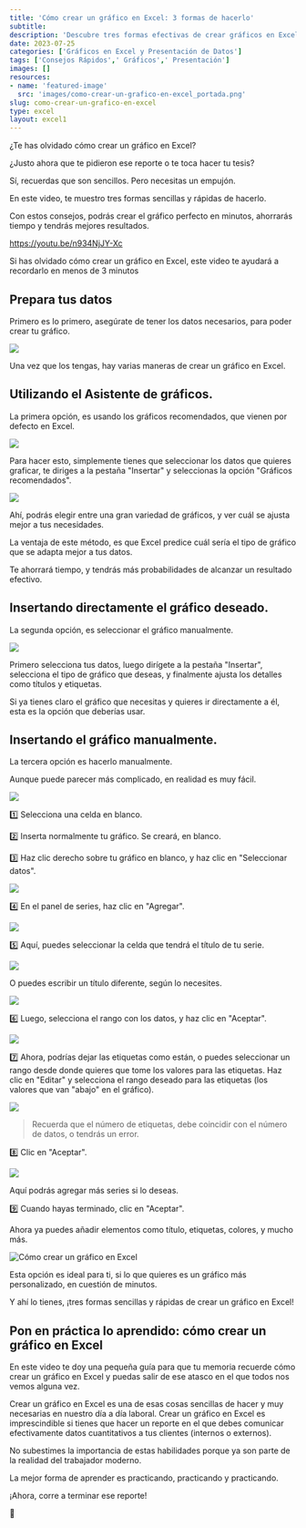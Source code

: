 ```yaml
---
title: 'Cómo crear un gráfico en Excel: 3 formas de hacerlo'
subtitle: 
description: 'Descubre tres formas efectivas de crear gráficos en Excel. Mejora tus habilidades de presentación de datos con estos consejos prácticos.'
date: 2023-07-25
categories: ['Gráficos en Excel y Presentación de Datos']
tags: ['Consejos Rápidos',' Gráficos',' Presentación']
images: []
resources: 
- name: 'featured-image'
  src: 'images/como-crear-un-grafico-en-excel_portada.png'
slug: como-crear-un-grafico-en-excel
type: excel
layout: excel1
---
```


¿Te has olvidado cómo crear un gráfico en Excel?

¿Justo ahora que te pidieron ese reporte o te toca hacer tu tesis?

Sí, recuerdas que son sencillos. Pero necesitas un empujón.

En este video, te muestro tres formas sencillas y rápidas de hacerlo.

Con estos consejos, podrás crear el gráfico perfecto en minutos, ahorrarás tiempo y tendrás mejores resultados.

https://youtu.be/n934NjJY-Xc

Si has olvidado cómo crear un gráfico en Excel, este video te ayudará a recordarlo en menos de 3 minutos

## Prepara tus datos

Primero es lo primero, asegúrate de tener los datos necesarios, para poder crear tu gráfico.

![](images/image.png)

Una vez que los tengas, hay varias maneras de crear un gráfico en Excel.

## Utilizando el Asistente de gráficos.

La primera opción, es usando los gráficos recomendados, que vienen por defecto en Excel.

[![](images/image-1.png)](https://raymundoycaza.com/wp-content/uploads/2023/07/image-1.png)

Para hacer esto, simplemente tienes que seleccionar los datos que quieres graficar, te diriges a la pestaña "Insertar" y seleccionas la opción "Gráficos recomendados".

[![](images/image-2.png)](https://raymundoycaza.com/wp-content/uploads/2023/07/image-2.png)

Ahí, podrás elegir entre una gran variedad de gráficos, y ver cuál se ajusta mejor a tus necesidades.

La ventaja de este método, es que Excel predice cuál sería el tipo de gráfico que se adapta mejor a tus datos.

Te ahorrará tiempo, y tendrás más probabilidades de alcanzar un resultado efectivo.

## Insertando directamente el gráfico deseado.

La segunda opción, es seleccionar el gráfico manualmente.

[![](images/image-4.png)](https://raymundoycaza.com/wp-content/uploads/2023/07/image-4.png)

Primero selecciona tus datos, luego dirígete a la pestaña "Insertar", selecciona el tipo de gráfico que deseas, y finalmente ajusta los detalles como títulos y etiquetas.

Si ya tienes claro el gráfico que necesitas y quieres ir directamente a él, esta es la opción que deberías usar.

## Insertando el gráfico manualmente.

La tercera opción es hacerlo manualmente.

Aunque puede parecer más complicado, en realidad es muy fácil.

[![](images/image-6.png)](https://raymundoycaza.com/wp-content/uploads/2023/07/image-6.png)

1️⃣ Selecciona una celda en blanco.

2️⃣ Inserta normalmente tu gráfico. Se creará, en blanco.

3️⃣ Haz clic derecho sobre tu gráfico en blanco, y haz clic en "Seleccionar datos".

[![](images/image-7.png)](https://raymundoycaza.com/wp-content/uploads/2023/07/image-7.png)

4️⃣ En el panel de series, haz clic en "Agregar".

[![](images/image-8.png)](https://raymundoycaza.com/wp-content/uploads/2023/07/image-8.png)

5️⃣ Aquí, puedes seleccionar la celda que tendrá el título de tu serie.

[![](images/image-9.png)](https://raymundoycaza.com/wp-content/uploads/2023/07/image-9.png)

O puedes escribir un título diferente, según lo necesites.

![](images/image-11.png)

6️⃣ Luego, selecciona el rango con los datos, y haz clic en "Aceptar".

![](images/image-13.png)

7️⃣ Ahora, podrías dejar las etiquetas como están, o puedes seleccionar un rango desde donde quieres que tome los valores para las etiquetas. Haz clic en "Editar" y selecciona el rango deseado para las etiquetas (los valores que van "abajo" en el gráfico).

![](images/image-14.png)


> Recuerda que el número de etiquetas, debe coincidir con el número de datos, o tendrás un error.


8️⃣ Clic en "Aceptar".

![](images/image-15.png)

Aquí podrás agregar más series si lo deseas.

9️⃣ Cuando hayas terminado, clic en "Aceptar".

Ahora ya puedes añadir elementos como título, etiquetas, colores, y mucho más.

![Cómo crear un gráfico en Excel](images/image-16.png)

Esta opción es ideal para ti, si lo que quieres es un gráfico más personalizado, en cuestión de minutos.

Y ahí lo tienes, ¡tres formas sencillas y rápidas de crear un gráfico en Excel!

## Pon en práctica lo aprendido: cómo crear un gráfico en Excel

En este video te doy una pequeña guía para que tu memoria recuerde cómo crear un gráfico en Excel y puedas salir de ese atasco en el que todos nos vemos alguna vez.

Crear un gráfico en Excel es una de esas cosas sencillas de hacer y muy necesarias en nuestro día a día laboral. Crear un gráfico en Excel es imprescindible si tienes que hacer un reporte en el que debes comunicar efectivamente datos cuantitativos a tus clientes (internos o externos).

No subestimes la importancia de estas habilidades porque ya son parte de la realidad del trabajador moderno.

La mejor forma de aprender es practicando, practicando y practicando.

¡Ahora, corre a terminar ese reporte!

🐌
